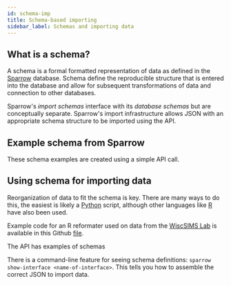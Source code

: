 ```yaml
---
id: schema-imp
title: Schema-based importing
sidebar_label: Schemas and importing data
---
```


## What is a schema?

A schema is a formal formatted representation of data as defined in
the [Sparrow](https://sparrow-data.org/) database. Schema define the reproducible
structure that is entered into the database and allow for subsequent transformations
of data and connection to other databases.

Sparrow's _import schemas_ interface with
its _database schemas_ but are conceptually separate.
Sparrow's import infrastructure allows JSON with an
appropriate schema structure to be imported
using the API.

## Example schema from Sparrow

These schema examples are created using a simple API call.

## Using schema for importing data

Reorganization of data to fit the schema is key. There are many ways to do this, the easiest is likely a [Python](https://www.python.org/) script, although other languages like [R](https://www.r-project.org/) have also been used.

Example code for an R reformater used on data from the [WiscSIMS Lab](http://www.geology.wisc.edu/~wiscsims/) is available in this Github [file](https://github.com/thefallingduck/WiscSIMSDataExtractor/blob/7d6aae690397ac4fe2e9e2b774a80cc6f8a4facd/SparrowReformater.R).

The API has examples of schemas

<!-- Add MDX component for schema examples here -->

There is a command-line feature for seeing schema definitions:
`sparrow show-interface <name-of-interface>`.
This tells you how to assemble the correct JSON to import data.
